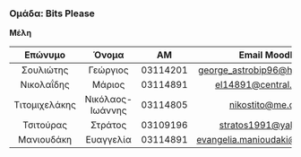 ### Ομάδα: Bits Please

__Μέλη__

|Επώνυμο|Όνομα|ΑΜ|Email Moodle|
|:---:|:---:|:---:|:---:|
|Σουλιώτης|Γεώργιος|03114201|george_astrobip96@hotmail.com
|Νικολαΐδης|Μάριος|03114891|el14891@central.ntua.gr
|Τιτομιχελάκης|Νικόλαος-Ιωάννης|03114805|nikostito@me.com
|Τσιτούρας|Στράτος|03109196|stratos1991@yahoo.gr
|Μανιουδάκη |Ευαγγελία|03114891|evangelia.manioudaki@gmail.com